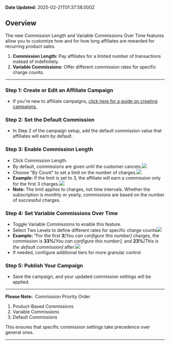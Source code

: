 **Date Updated:** 2025-02-21T01:37:58.000Z

##   

##   

## **Overview**

The new Commission Length and Variable Commissions Over Time features allow you to customize how and for how long affiliates are rewarded for recurring product sales.

  
1. **Commission Length:** Pay affiliates for a limited number of transactions instead of indefinitely.
2. **Variable Commissions:** Offer different commission rates for specific charge counts.

  
---

### **Step 1: Create or Edit an Affiliate Campaign**

* If you're new to affiliate campaigns, [click here for a guide on creating campaigns.](https://help.gohighlevel.com/en/support/solutions/articles/155000003641)

### **Step 2: Set the Default Commission**

* In Step 2 of the campaign setup, add the default commission value that affiliates will earn by default.

### **Step 3: Enable Commission Length**

* Click Commission Length.
* By default, commissions are given until the customer cancels.![](https://s3.amazonaws.com/cdn.freshdesk.com/data/helpdesk/attachments/production/155038550542/original/coBmKW38xPbyR3OYFUahlZjEm6Bd0GcabA.png?1734524683)
* Choose "By Count" to set a limit on the number of charges.![](https://s3.amazonaws.com/cdn.freshdesk.com/data/helpdesk/attachments/production/155038550567/original/n42CUg0zPRRto8uFVNh791gAB_Gmme9Hxg.png?1734524698)
* **Example:** If the limit is set to 3, the affiliate will earn a commission only for the first 3 charges.![](https://s3.amazonaws.com/cdn.freshdesk.com/data/helpdesk/attachments/production/155038550601/original/kIdwb6ZK6zIDkqGxZQssvfpwlJcisBurdA.png?1734524719)
* **Note:** The limit applies to charges, not time intervals. Whether the subscription is monthly or yearly, commissions are based on the number of successful charges.

### **Step 4: Set Variable Commissions Over Time**

* Toggle Variable Commissions to enable this feature.
* Select Two Levels to define different rates for specific charge counts![](https://s3.amazonaws.com/cdn.freshdesk.com/data/helpdesk/attachments/production/155038550631/original/jXSHTfCxN8EIEZ5udCJNAcZ9r4iOvw14UQ.png?1734524783)
* **Example:** "For the first **3**_\[You can configure this number\]_ charges, the commission is **33%**_\[You can configure this number\]_; and **23%**_\[This is the default commission\]_ after.![](https://s3.amazonaws.com/cdn.freshdesk.com/data/helpdesk/attachments/production/155038550677/original/tjAOqL0hHnt7WHIfKeJU4OAOfNzT00he_A.png?1734524807)
* If needed, configure additional tiers for more granular control.

  
### **Step 5: Publish Your Campaign**

* Save the campaign, and your updated commission settings will be applied.

  
---

**Please Note:** 
Commission Priority Order
1. Product-Based Commissions
2. Variable Commissions
3. Default Commissions

This ensures that specific commission settings take precedence over general ones.

  
---

  
#   

###   